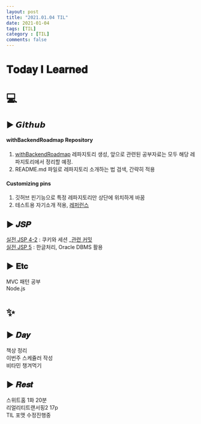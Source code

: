 ```yaml
---
layout: post
title: "2021.01.04 TIL"
date: 2021-01-04
tags: [TIL]
category : [TIL]
comments: false
---
```


# 𝐓𝐨𝐝𝐚𝐲 𝐈 𝐋𝐞𝐚𝐫𝐧𝐞𝐝

# 💻  

<!-- ### 𝑷𝒓𝒐𝒃𝒍𝒆𝒎 𝑺𝒐𝒍𝒗𝒊𝒏𝒈
구현 1문제 풀기   -->

## ▶ 𝙂𝙞𝙩𝙝𝙪𝙗
#### withBackendRoadmap Repository
1) [withBackendRoadmap](https://github.com/JooMal/withBackendRoadmap) 레파지토리 생성, 앞으로 관련된 공부자료는 모두 해당 레파지토리에서 정리할 예정.  
2) README.md 파일로 레파지토리 소개하는 법 검색, 간략히 적용    
#### Customizing pins
1) 깃허브 핀기능으로 특정 레파지토리만 상단에 위치하게 바꿈  
2) 테스트용 자기소개 적용, [레퍼런스](https://zzuzu.tistory.com/6)  

## ▶ 𝑱𝑺𝑷
[실전 JSP 4-2](https://joomal.github.io//210104jsp/) : 쿠키와 세션 _[관련 커밋](https://github.com/JooMal/withBackendRoadmap/tree/main/JSP/SessionAndCookie)  
[실전 JSP 5](https://joomal.github.io//210104jsp2/) : 한글처리, Oracle DBMS 활용  

<!-- ### #𝑩𝑩𝑩𝑩𝑭𝑭 -->

## ▶ 𝐄𝐭𝐜
MVC 패턴 공부  
Node.js  

# ✨

## ▶ 𝑫𝒂𝒚
책상 정리  
이번주 스케쥴러 작성  
비타민 챙겨먹기  

## ▶ 𝑹𝒆𝒔𝒕
스위트홈 1화 20분  
리얼리티트랜서핑2 17p  
TIL 포맷 수정진행중  

